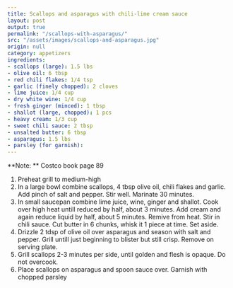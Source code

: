 ```yaml
---
title: Scallops and asparagus with chili-lime cream sauce
layout: post
output: true
permalink: "/scallops-with-asparagus/"
src: "/assets/images/scallops-and-asparagus.jpg"
origin: null
category: appetizers
ingredients:
- scallops (large): 1.5 lbs
- olive oil: 6 tbsp
- red chili flakes: 1/4 tsp
- garlic (finely chopped): 2 cloves
- lime juice: 1/4 cup
- dry white wine: 1/4 cup
- fresh ginger (minced): 1 tbsp
- shallot (large, chopped): 1 pcs
- heavy cream: 1/3 cup
- sweet chili sauce: 2 tbsp
- unsalted butter: 6 tbsp
- asparagus: 1.5 lbs
- parsley (for garnish):
---
```


**Note: ** Costco book page 89
1. Preheat grill to medium-high
2. In a large bowl combine scallops, 4 tbsp olive oil, chili flakes and garlic. Add pinch of salt and pepper. Stir well. Marinate 30 minutes.
3. In small saucepan combine lime juice, wine, ginger and shallot. Cook over high heat untill reduced by half, about 3 minutes. Add cream and again reduce liquid by half, about 5 minutes. Remive from heat. Stir in chili sauce. Cut butter in 6 chunks, whisk it 1 piece at time. Set aside.
4. Drizzle 2 tdsp of olive oil over asparagus and season with salt and pepper. Grill untill just beginning to blister but still crisp. Remove on serving plate.
5. Grill scallops 2-3 minutes per side, until golden and flesh is opaque. Do not overcook. 
6. Place scallops on asparagus and spoon sauce over. Garnish with chopped parsley